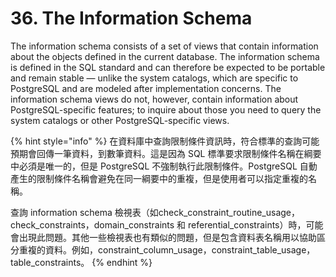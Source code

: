 # 36. The Information Schema

The information schema consists of a set of views that contain information about the objects defined in the current database. The information schema is defined in the SQL standard and can therefore be expected to be portable and remain stable — unlike the system catalogs, which are specific to PostgreSQL and are modeled after implementation concerns. The information schema views do not, however, contain information about PostgreSQL-specific features; to inquire about those you need to query the system catalogs or other PostgreSQL-specific views.

{% hint style="info" %}
在資料庫中查詢限制條件資訊時，符合標準的查詢可能預期會回傳一筆資料，到數筆資料。這是因為 SQL 標準要求限制條件名稱在綱要中必須是唯一的，但是 PostgreSQL 不強制執行此限制條件。PostgreSQL 自動產生的限制條件名稱會避免在同一綱要中的重複，但是使用者可以指定重複的名稱。

查詢 information schema 檢視表（如check\_constraint\_routine\_usage，check\_constraints，domain\_constraints 和 referential\_constraints）時，可能會出現此問題。其他一些檢視表也有類似的問題，但是包含資料表名稱用以協助區分重複的資料。例如，constraint\_column\_usage，constraint\_table\_usage，table\_constraints。
{% endhint %}

